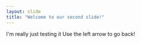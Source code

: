 ```yaml
---
layout: slide
title: "Welcome to our second slide!"
---
```

I'm really just testing it
Use the left arrow to go back!
